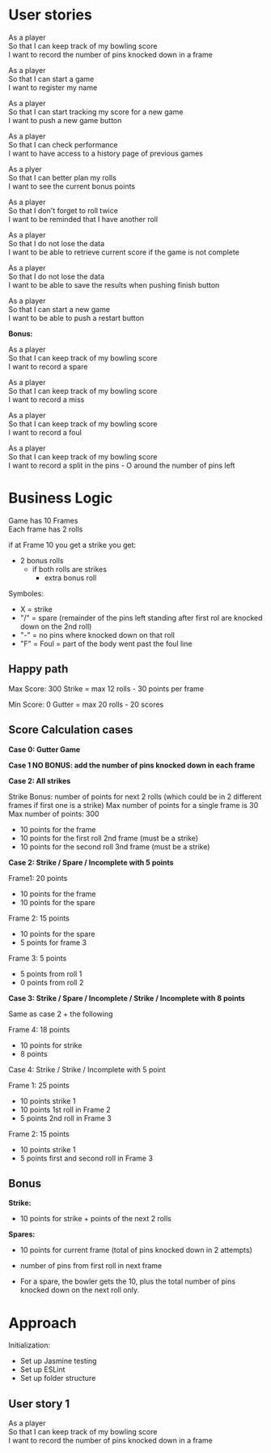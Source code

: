 # User stories

As a player  
So that I can keep track of my bowling score  
I want to record the number of pins knocked down in a frame

As a player  
So that I can start a game  
I want to register my name

As a player  
So that I can start tracking my score for a new game  
I want to push a new game button

As a player  
So that I can check performance  
I want to have access to a history page of previous games

As a plyer  
So that I can better plan my rolls  
I want to see the current bonus points

As a player  
So that I don't forget to roll twice  
I want to be reminded that I have another roll

As a player  
So that I do not lose the data  
I want to be able to retrieve current score if the game is not complete

As a player  
So that I do not lose the data  
I want to be able to save the results when pushing finish button

As a player  
So that I can start a new game  
I want to be able to push a restart button

**Bonus:**

As a player  
So that I can keep track of my bowling score  
I want to record a spare

As a player  
So that I can keep track of my bowling score  
I want to record a miss

As a player  
So that I can keep track of my bowling score  
I want to record a foul

As a player  
So that I can keep track of my bowling score  
I want to record a split in the pins - O around the number of pins left

# Business Logic

Game has 10 Frames  
Each frame has 2 rolls

if at Frame 10 you get a strike you get:

- 2 bonus rolls
  - if both rolls are strikes
    - extra bonus roll

Symboles:

- X = strike
- "/" = spare (remainder of the pins left standing after first rol are knocked down on the 2nd roll)
- "-" = no pins where knocked down on that roll
- "F" = Foul = part of the body went past the foul line

## Happy path

Max Score: 300
Strike = max 12 rolls - 30 points per frame

Min Score: 0
Gutter = max 20 rolls - 20 scores

## Score Calculation cases

**Case 0: Gutter Game**

**Case 1 NO BONUS: add the number of pins knocked down in each frame**

**Case 2: All strikes**

Strike Bonus: number of points for next 2 rolls (which could be in 2 different frames if first one is a strike)
Max number of points for a single frame is 30
Max number of points: 300

- 10 points for the frame
- 10 points for the first roll 2nd frame (must be a strike)
- 10 points for the second roll 3nd frame (must be a strike)

**Case 2: Strike / Spare / Incomplete with 5 points**

Frame1: 20 points

- 10 points for the frame
- 10 points for the spare

Frame 2: 15 points

- 10 points for the spare
- 5 points for frame 3

Frame 3: 5 points

- 5 points from roll 1
- 0 points from roll 2

**Case 3: Strike / Spare / Incomplete / Strike / Incomplete with 8 points**

Same as case 2 + the following

Frame 4: 18 points

- 10 points for strike
- 8 points

Case 4: Strike / Strike / Incomplete with 5 point

Frame 1: 25 points

- 10 points strike 1
- 10 points 1st roll in Frame 2
- 5 points 2nd roll in Frame 3

Frame 2: 15 points

- 10 points strike 1
- 5 points first and second roll in Frame 3

## Bonus

**Strike:**

- 10 points for strike + points of the next 2 rolls

**Spares:**

- 10 points for current frame (total of pins knocked down in 2 attempts)

* number of pins from first roll in next frame

- For a spare, the bowler gets the 10, plus the total number of pins knocked down on the next roll only.

# Approach

Initialization:

- Set up Jasmine testing
- Set up ESLint
- Set up folder structure

## User story 1

As a player  
So that I can keep track of my bowling score  
I want to record the number of pins knocked down in a frame
